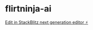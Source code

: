 # flirtninja-ai

[Edit in StackBlitz next generation editor ⚡️](https://stackblitz.com/~/github.com/stevenboffa/flirtninja-ai)